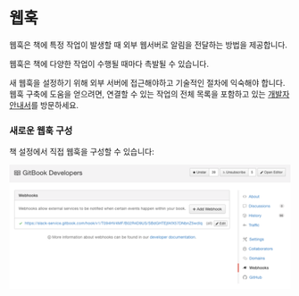 # 웹훅

웹훅은 책에 특정 작업이 발생할 때 외부 웹서버로 알림을 전달하는 방법을 제공합니다.

웹훅은 책에 다양한 작업이 수행될 때마다 촉발될 수 있습니다.

새 웹훅을 설정하기 위해 외부 서버에 접근해야하고 기술적인 절차에 익숙해야 합니다. 웹훅 구축에 도움을 얻으려면, 연결할 수 있는 작업의 전체 목록을 포함하고 있는 [개발자 안내서](http://developer.gitbook.com/webhooks/index.html)를 방문하세요.

### 새로운 웹훅 구성

책 설정에서 직접 웹훅을 구성할 수 있습니다:

![웹훅 구성](../assets/webhooks.png)


